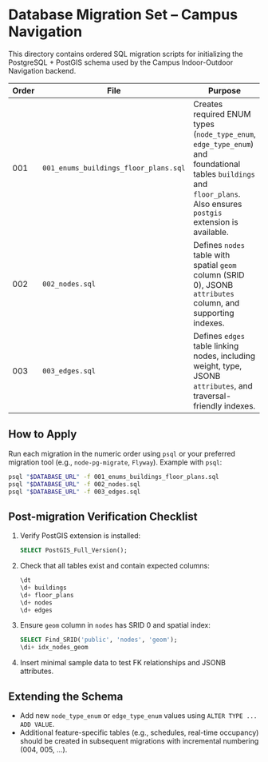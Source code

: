 # Database Migration Set – Campus Navigation

This directory contains ordered SQL migration scripts for initializing the PostgreSQL + PostGIS schema used by the Campus Indoor-Outdoor Navigation backend.

| Order | File | Purpose |
|-------|------|---------|
| 001   | `001_enums_buildings_floor_plans.sql` | Creates required ENUM types (`node_type_enum`, `edge_type_enum`) and foundational tables `buildings` and `floor_plans`. Also ensures `postgis` extension is available. |
| 002   | `002_nodes.sql` | Defines `nodes` table with spatial `geom` column (SRID 0), JSONB `attributes` column, and supporting indexes. |
| 003   | `003_edges.sql` | Defines `edges` table linking nodes, including weight, type, JSONB `attributes`, and traversal-friendly indexes. |

## How to Apply

Run each migration in the numeric order using `psql` or your preferred migration tool (e.g., `node-pg-migrate`, `Flyway`). Example with `psql`:

```bash
psql "$DATABASE_URL" -f 001_enums_buildings_floor_plans.sql
psql "$DATABASE_URL" -f 002_nodes.sql
psql "$DATABASE_URL" -f 003_edges.sql
```

## Post-migration Verification Checklist

1. Verify PostGIS extension is installed:
   ```sql
   SELECT PostGIS_Full_Version();
   ```
2. Check that all tables exist and contain expected columns:
   ```sql
   \dt
   \d+ buildings
   \d+ floor_plans
   \d+ nodes
   \d+ edges
   ```
3. Ensure `geom` column in `nodes` has SRID 0 and spatial index:
   ```sql
   SELECT Find_SRID('public', 'nodes', 'geom');
   \di+ idx_nodes_geom
   ```
4. Insert minimal sample data to test FK relationships and JSONB attributes.

## Extending the Schema

- Add new `node_type_enum` or `edge_type_enum` values using `ALTER TYPE ... ADD VALUE`.
- Additional feature-specific tables (e.g., schedules, real-time occupancy) should be created in subsequent migrations with incremental numbering (004, 005, …). 